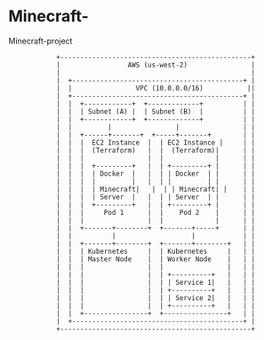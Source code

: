 # Minecraft-
Minecraft-project



                +------------------------------------------------+
                |                 AWS (us-west-2)                |
                |                                                |
                |  +-------------------------------------------+ |
                |  |                VPC (10.0.0.0/16)           ||
                |  +-------------------------------------------+ |
                |  |  +------------+  +-------------+          | |
                |  |  | Subnet (A) |  | Subnet (B)  |          | |
                |  |  +------------+  +-------------+          | |
                |  |         |                |                | |
                |  |  +------+-------+  +-----+-------+        | |
                |  |  |  EC2 Instance  |  | EC2 Instance |     | |
                |  |  |  (Terraform)   |  |  (Terraform)|      | |
                |  |  |                |  |             |      | |
                |  |  |  +---------+   |  | +---------+ |      | |
                |  |  |  | Docker  |   |  | | Docker  | |      | |
                |  |  |  |         |   |  | |         | |      | |
                |  |  |  | Minecraft|   |  | | Minecraft| |    | |
                |  |  |  | Server  |   |  | | Server  | |      | |
                |  |  |  +---------+   |  | +---------+ |      | |
                |  |  |     Pod 1      |  |    Pod 2    |      | |
                |  |  |                |  |             |      | |
                |  |  +-------+--------+  +-------+-----+      | |
                |  |          |                   |            | |
                |  |  +-------+--------+  +-------+--------+   | |
                |  |  | Kubernetes     |  | Kubernetes     |   | |
                |  |  | Master Node    |  | Worker Node    |   | |
                |  |  |                |  |                |   | |
                |  |  |                |  | +----------+   |   | |
                |  |  |                |  | | Service 1|   |   | |
                |  |  |                |  | +----------+   |   | |
                |  |  |                |  | | Service 2|   |   | |
                |  |  |                |  | +----------+   |   | |
                |  |  +----------------+  +----------------+   | |
                |  +-------------------------------------------+ |
                +------------------------------------------------+
